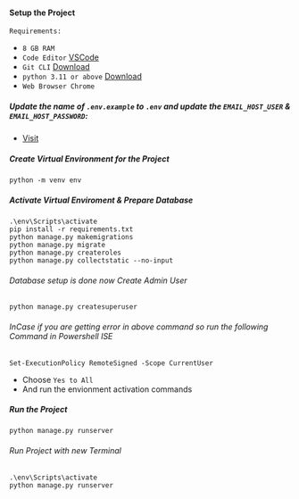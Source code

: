 #### Setup the Project
`Requirements:`<br>
- `8 GB RAM`<br>
- `Code Editor` [VSCode](https://code.visualstudio.com/download)<br>
- `Git CLI` [Download](https://git-scm.com/downloads)<br>
- `python 3.11 or above` [Download](https://www.python.org/downloads/release/python-3110/)<br>
- `Web Browser Chrome`<br>

##### Update the name of `.env.example` to `.env` and update the `EMAIL_HOST_USER` & `EMAIL_HOST_PASSWORD`:
- [Visit](https://myaccount.google.com/apppasswords)

##### Create Virtual Environment for the Project
```
python -m venv env
```

##### Activate Virtual Enviroment & Prepare Database
```
.\env\Scripts\activate
pip install -r requirements.txt
python manage.py makemigrations
python manage.py migrate
python manage.py createroles
python manage.py collectstatic --no-input
```

###### Database setup is done now Create Admin User
```
python manage.py createsuperuser
```

###### InCase if you are getting error in above command so run the following Command in Powershell ISE
```
Set-ExecutionPolicy RemoteSigned -Scope CurrentUser
```
- Choose `Yes to All`
- And run the envionment activation commands

##### Run the Project
```
python manage.py runserver
```


###### Run Project with new Terminal
```
.\env\Scripts\activate
python manage.py runserver
```